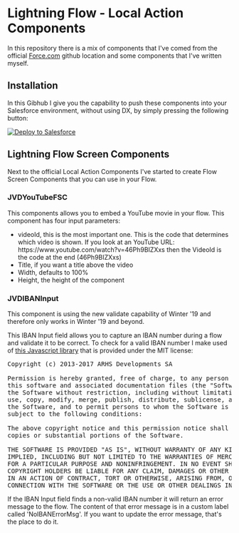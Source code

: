 <h1>Lightning Flow - Local Action Components</h1>

In this repository there is a mix of components that I've comed from
 the official <a href="https://github.com/forcedotcom/LightningFlowComponents/tree/master/flow_local_actions" target="_blank"> Force.com</a> github location and some components that I've written myself. 
 
<h2>Installation</h2>

In this Gibhub I give you the capability to push these components into your Salesforce environment, without using DX, by simply pressing the following button:

<a href="https://githubsfdeploy.herokuapp.com">
  <img alt="Deploy to Salesforce"
       src="https://raw.githubusercontent.com/afawcett/githubsfdeploy/master/deploy.png">
</a>

<h2>Lightning Flow Screen Components</h2>

Next to the official Local Action Components I've started to create Flow Screen Components that you can use in your Flow.

<h3>JVDYouTubeFSC</h3>

This components allows you to embed a YouTube movie in your flow. This component has four input parameters:
<ul>
  <li>videoId, this is the most important one. This is the code that determines which video is shown. If you look at an YouTube URL: https://www.youtube.com/watch?v=46Ph9BIZXxs then the VideoId is the code at the end (46Ph9BIZXxs)</li>
  <li>Title, if you want a title above the video</li>
  <li>Width, defaults to 100%</li>
  <li>Height, the height of the component</li>
  </ul>

<h3>JVDIBANInput</h3>

This component is using the new validate capability of Winter '19 and therefore only works in Winter '19 and beyond. 

This IBAN Input field allows you to capture an IBAN number during a flow and validate it to be correct. To check for a valid IBAN number I make used of <a href="https://github.com/arhs/iban.js" target="_blank">this Javascript library</a> that is provided under the MIT license:

<pre>
Copyright (c) 2013-2017 ARHS Developments SA

Permission is hereby granted, free of charge, to any person obtaining a copy of
this software and associated documentation files (the "Software"), to deal in
the Software without restriction, including without limitation the rights to
use, copy, modify, merge, publish, distribute, sublicense, and/or sell copies of
the Software, and to permit persons to whom the Software is furnished to do so,
subject to the following conditions:

The above copyright notice and this permission notice shall be included in all
copies or substantial portions of the Software.

THE SOFTWARE IS PROVIDED "AS IS", WITHOUT WARRANTY OF ANY KIND, EXPRESS OR
IMPLIED, INCLUDING BUT NOT LIMITED TO THE WARRANTIES OF MERCHANTABILITY, FITNESS
FOR A PARTICULAR PURPOSE AND NONINFRINGEMENT. IN NO EVENT SHALL THE AUTHORS OR
COPYRIGHT HOLDERS BE LIABLE FOR ANY CLAIM, DAMAGES OR OTHER LIABILITY, WHETHER
IN AN ACTION OF CONTRACT, TORT OR OTHERWISE, ARISING FROM, OUT OF OR IN
CONNECTION WITH THE SOFTWARE OR THE USE OR OTHER DEALINGS IN THE SOFTWARE.
</pre>

If the IBAN Input field finds a non-valid IBAN number it will return an error message to the flow. The content of that error message is in a custom label called 'NoIBANErrorMsg'. If you want to update the error message, that's the place to do it.

